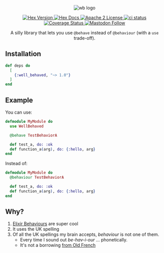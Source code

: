 <p align="center">
  <picture>
    <img alt="wb logo" src="https://github.com/camatcode/well_behaved/blob/main/assets/well-behaved-banner.png">
  </picture>
</p>

<p align="center">
  <a href="https://hex.pm/packages/well_behaved">
    <img alt="Hex Version" src="https://img.shields.io/hexpm/v/well_behaved.svg">
  </a>

  <a href="https://hexdocs.pm/well_behaved">
    <img alt="Hex Docs" src="http://img.shields.io/badge/hex.pm-docs-green.svg?style=flat">
  </a
  -->

  <a href="https://opensource.org/licenses/Apache-2.0">
    <img alt="Apache 2 License" src="https://img.shields.io/hexpm/l/oban">
  </a>

  <a href="https://github.com/camatcode/well_behaved/actions?query=branch%3Amain++">
    <img alt="ci status" src="https://github.com/camatcode/well_behaved/workflows/ci/badge.svg">
  </a>
  <a href='https://coveralls.io/github/camatcode/well_behaved?branch=main'>
    <img src='https://coveralls.io/repos/github/well_behaved/basenji/badge.svg?branch=main' alt='Coverage Status' />
  </a>

<a href="https://mastodon.social/@scrum_log" target="_blank" rel="noopener noreferrer">
    <img alt="Mastodon Follow" src="https://img.shields.io/badge/mastodon-%40scrum__log%40mastodon.social-purple?color=6364ff">
  </a>
</p>

<p align="center">
  A silly library that lets you use <code>@behave</code> instead of <code>@behaviour</code> (with a <code>use</code> trade-off).
</p>



## Installation

```elixir
def deps do
  [
    {:well_behaved, "~> 1.0"}
  ]
end
```

## Example

You can use:

```elixir
defmodule MyModule do
  use WellBehaved

  @behave TestBehaviorA

  def test_a, do: :ok
  def function_a(arg), do: {:hello, arg}
end
```

Instead of: 

```elixir
defmodule MyModule do
  @behaviour TestBehaviorA

  def test_a, do: :ok
  def function_a(arg), do: {:hello, arg}
end
```


## Why?

1. [Elixir Behaviours](https://hexdocs.pm/elixir/1.18.4/typespecs.html#behaviours) are super cool
2. It uses the UK spelling
3. Of all the UK spellings my brain accepts, *behaviour* is not one of them.
    - Every time I sound out *be-hav-i-our* ... phonetically.
    - It's not a borrowing [from Old French](https://en.wiktionary.org/wiki/behavior#Etymology)



